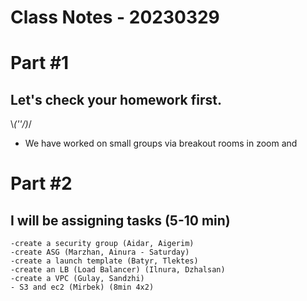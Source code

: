 # Class Notes - 20230329

# Part #1
## Let's check your homework first. 
 \\_(''/)_/

 - We have worked on small groups via breakout rooms in zoom and 


# Part #2
## I will be assigning tasks (5-10 min)

	-create a security group (Aidar, Aigerim)
	-create ASG (Marzhan, Ainura - Saturday)
	-create a launch template (Batyr, Tlektes)
	-create an LB (Load Balancer) (Ilnura, Dzhalsan)
	-create a VPC (Gulay, Sandzhi)
    - S3 and ec2 (Mirbek) (8min 4x2)
